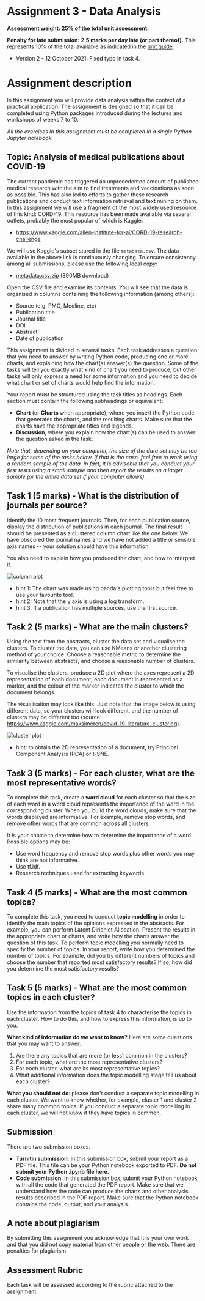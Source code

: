 # Assignment 3 - Data Analysis

**Assessment weight: 25% of the total unit assessment.**

**Penalty for late submission: 2.5 marks per day late (or part thereof).** This represents 10% of the total available as indicated in the [unit guide](https://unitguides.mq.edu.au/units/search/2021?query=COMP8210).

* Version 2 - 12 October 2021: Fixed typo in task 4.

# Assignment description

In this assignment you will provide data analysis within the context of a practical application. The assignment is designed so that it can be completed using Python packages introduced during the lectures and workshops of weeks 7 to 10.

*All the exercises in this assignment must be completed in a single Python Jupyter notebook.*

## Topic: Analysis of medical publications about COVID-19

The current pandemic has triggered an unprecedented amount of published medical research with the aim to find treatments and vaccinations as soon as possible. This has also led to efforts to gather these research publications and conduct text information retrieval and text mining on them. In this assignment we will use a fragment of the most widely used resource of this kind: CORD-19. This resource has been made available via several outlets, probably the most popular of which is Kaggle:

* https://www.kaggle.com/allen-institute-for-ai/CORD-19-research-challenge

We will use Kaggle's subset stored in the file `metadata.csv`. The data available in the above link is continuously changing. To ensure consistency among all submissions, please use the following local copy:

* [metadata.csv.zip](https://mqoutlook-my.sharepoint.com/:u:/g/personal/diego_molla-aliod_mq_edu_au/Ee0kObk0jSZLlH-yvK7XelABNul2YN9TIEjVTaoZy4C2hg?e=B41qEe) (390MB download)

Open the CSV file and examine its contents. You will see that the data is organised in columns containing the following information (among others):

* Source (e.g. PMC, Medline, etc)
* Publication title
* Journal title
* DOI
* Abstract
* Date of publication

This assignment is divided in several tasks. Each task addresses a question that you need to answer by writing Python code, producing one or more charts, and explaining how the chart(s) answer(s) the question. Some of the tasks will tell you exactly what kind of chart you need to produce, but other tasks will only express a need for some information and you need to decide what chart or set of charts would help find the information.

Your report must be structured using the task titles as headings. Each section must contain the following subheadings or equivalent:

* **Chart** (or **Charts** when appropriate), where you insert the Python code that generates the charts, and the resulting charts. Make sure that the charts have the appropriate titles and legends. 
* **Discussion**, where you explain how the chart(s) can be used to answer the question asked in the task.

*Note that, depending on your computer, the size of the data set may be too large for some of the tasks below. If that is the case, feel free to work using a random sample of the data. In fact, it is advisable that you conduct your first tests using a small sample and then report the results on a larger sample (or the entire data set if your computer allows).*

## Task 1 (5 marks) - What is the distribution of journals per source?

Identify the 10 most frequent journals. Then, for each publication source, display the distribution of publications in each journal. The final result should be presented as a clustered column chart like the one below. We have obscured the journal names and we have not added a title or sensible axis names -- your solution should have this information.

You also need to explain how you produced the chart, and how to interpret it.

![column plot](clusteredcolumn.png)

* hint 1: The chart was made using panda's plotting tools but feel free to use your favourite tool.
* hint 2: Note that the y axis is using a log transform.
* hint 3: If a publication has multiple sources, use the first source.

## Task 2 (5 marks) - What are the main clusters?

Using the text from the abstracts, cluster the data set and visualise the clusters. To cluster the data, you can use KMeans or another clustering method of your choice. Choose a reasonable metric to determine the similarity between abstracts, and choose a reasonable number of clusters.

To visualise the clusters, produce a 2D plot where the axes represent a 2D representation of each document, each document is represented as a marker, and the colour of the marker indicates the cluster to which the document belongs.

The visualisation may look like this. Just note that the image below is using different data, so your clusters will look different, and the number of clusters may be different too (source: https://www.kaggle.com/maksimeren/covid-19-literature-clustering).

![cluster plot](bokeh_plot.png)

* hint: to obtain the 2D representation of a document, try Principal Component Analysis (PCA) or t-SNE.


## Task 3 (5 marks) - For each cluster, what are the most representative words?

To complete this task, create a **word cloud** for each cluster so that the size of each word in a word cloud represents the importance of the word in the corresponding cluster. When you build the word clouds, make sure that the words displayed are informative. For example, remove stop words, and remove other words that are common across all clusters.

It is your choice to determine how to determine the importance of a word. Possible options may be:

* Use word frequency and remove stop words plus other words you may think are not informative.
* Use tf.idf.
* Research techniques used for extracting keywords.

## Task 4 (5 marks) - What are the most common topics?

To complete this task, you need to conduct **topic modelling** in order to identify the main topics of the opinions expressed in the abstracts. For example, you can perform Latent Dirichlet Allocation. Present the results in the appropriate chart or charts, and write how the charts answer the question of this task. To perform topic modelling you normally need to specify the number of topics. In your report, write how you determined the number of topics. For example, did you try different numbers of topics and choose the number that reported most satisfactory results? If so, how did you determine the most satisfactory results?

## Task 5 (5 marks) - What are the most common topics in each cluster?

Use the information from the topics of task 4 to characterise the topics in each cluster. How to do this, and how to express this information, is up to you.

**What kind of information do we want to know?** Here are some questions that you may want to answer:

1. Are there any topics that are more (or less) common in the clusters?
2. For each topic, what are the most representative clusters?
3. For each cluster, what are its most representative topics?
2. What additional information does the topic modelling stage tell us about each cluster?

**What you should not do**: please don't conduct a separate topic modelling in each cluster. We want to know whether, for example, cluster 1 and cluster 2 share many common topics. If you conduct a separate topic modelling in each cluster, we will not know if they have topics in common.

## Submission

There are two submission boxes.
* **Turnitin submission**: In this submission box, submit your report as a PDF file. This file can be your Python notebook exported to PDF. **Do not submit your Python .ipynb file here.**
* **Code submission**: In this submission box, submit your Python notebook with all the code that generated the PDF report. Make sure that we understand how the code can produce the charts and other analysis results described in the PDF report. Make sure that the Python notebook contains the code, output, and your analysis.

## A note about plagiarism

By submitting this assignment you acknowledge that it is your own work and that you did not copy material from other people or the web. There are penalties for plagiarism. 

## Assessment Rubric

Each task will be assessed according to the rubric attached to the assignment.
